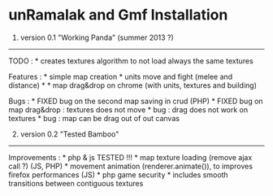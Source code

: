 unRamalak and Gmf Installation
========================

1) version 0.1 "Working Panda" (summer 2013 ?)
----------------------------------

TODO :
    * creates textures algorithm to not load always the same textures

Features :
    * simple map creation
    * units move and fight (melee and distance)
    *
    * map drag&drop on chrome (with units, textures and building)

Bugs :
    * FIXED bug on the second map saving in crud (PHP)
    * FIXED bug on map drag&drop : textures does not move
    * bug : drag does not work on textures
    * bug : map can be drag out of out canvas


2) version 0.2 "Tested Bamboo"
----------------------------------

Improvements :
    * php & js TESTED !!!
    * map texture loading (remove ajax call ?) (JS, PHP)
    * movement animation (renderer.animate()), to improves firefox performances (JS)
    * php game security
    * includes smooth transitions between contiguous textures